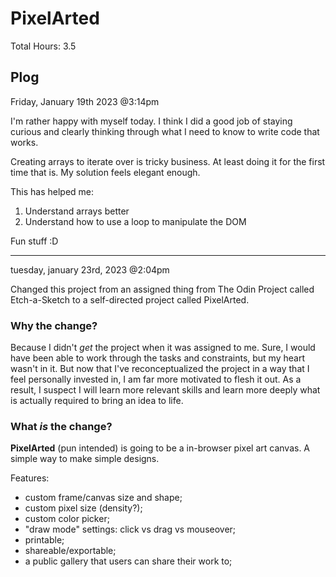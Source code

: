 # PixelArted

Total Hours: 3.5

## Plog

Friday, January 19th 2023 @3:14pm

I'm rather happy with myself today. I think I did a good job of staying curious and clearly thinking through what I need to know to write code that works.

Creating arrays to iterate over is tricky business. At least doing it for the first time that is. My solution feels elegant enough.

This has helped me:
1. Understand arrays better
2. Understand how to use a loop to manipulate the DOM

Fun stuff :D

---

tuesday, january 23rd, 2023 @2:04pm

Changed this project from an assigned thing from The Odin Project called Etch-a-Sketch to a self-directed project called PixelArted.

### Why the change?

Because I didn't *get* the project when it was assigned to me. Sure, I would have been able to work through the tasks and constraints, but my heart wasn't in it. But now that I've reconceptualized the project in a way that I feel personally invested in, I am far more motivated to flesh it out. As a result, I suspect I will learn more relevant skills and learn more deeply what is actually required to bring an idea to life.

### What *is* the change?

**PixelArted** (pun intended) is going to be a in-browser pixel art canvas. A simple way to make simple designs.

Features:
- custom frame/canvas size and shape;
- custom pixel size (density?);
- custom color picker; 
- "draw mode" settings: click vs drag vs mouseover;
- printable;
- shareable/exportable;
- a public gallery that users can share their work to;